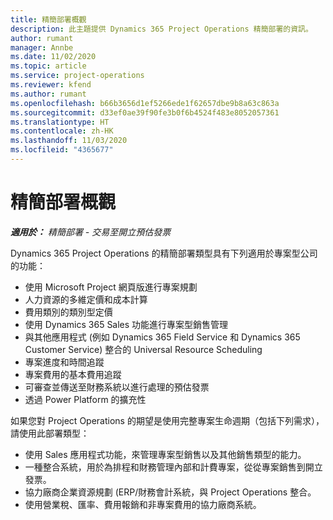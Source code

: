 ```yaml
---
title: 精簡部署概觀
description: 此主題提供 Dynamics 365 Project Operations 精簡部署的資訊。
author: rumant
manager: Annbe
ms.date: 11/02/2020
ms.topic: article
ms.service: project-operations
ms.reviewer: kfend
ms.author: rumant
ms.openlocfilehash: b66b3656d1ef5266ede1f62657dbe9b8a63c863a
ms.sourcegitcommit: d33ef0ae39f90fe3b0f6b4524f483e8052057361
ms.translationtype: HT
ms.contentlocale: zh-HK
ms.lasthandoff: 11/03/2020
ms.locfileid: "4365677"
---
```

# <a name="lite-deployment-overview"></a>精簡部署概觀

_**適用於：** 精簡部署 - 交易至開立預估發票_

Dynamics 365 Project Operations 的精簡部署類型具有下列適用於專案型公司的功能：

- 使用 Microsoft Project 網頁版進行專案規劃
- 人力資源的多維定價和成本計算
- 費用類別的類別型定價
- 使用 Dynamics 365 Sales 功能進行專案型銷售管理
- 與其他應用程式 (例如 Dynamics 365 Field Service 和 Dynamics 365 Customer Service) 整合的 Universal Resource Scheduling
- 專案進度和時間追蹤
- 專案費用的基本費用追蹤
- 可審查並傳送至財務系統以進行處理的預估發票
- 透過 Power Platform 的擴充性

如果您對 Project Operations 的期望是使用完整專案生命週期（包括下列需求），請使用此部署類型：

- 使用 Sales 應用程式功能，來管理專案型銷售以及其他銷售類型的能力。
- 一種整合系統，用於為排程和財務管理內部和計費專案，從從專案銷售到開立發票。
- 協力廠商企業資源規劃 (ERP/財務會計系統，與 Project Operations 整合。
- 使用營業稅、匯率、費用報銷和非專案費用的協力廠商系統。
